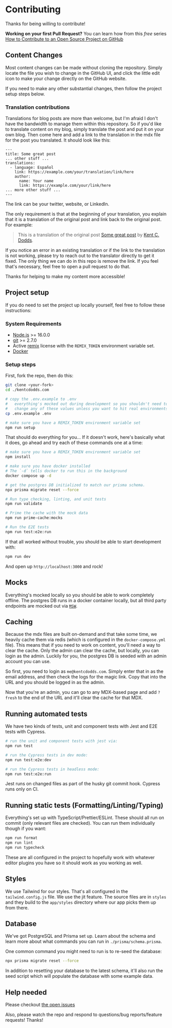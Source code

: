 # Contributing

Thanks for being willing to contribute!

**Working on your first Pull Request?** You can learn how from this _free_
series [How to Contribute to an Open Source Project on GitHub][egghead]

## Content Changes

Most content changes can be made without cloning the repository. Simply locate
the file you wish to change in the GitHub UI, and click the little edit icon to
make your change directly on the GitHub website.

If you need to make any other substantial changes, then follow the project setup
steps below.

### Translation contributions

Translations for blog posts are more than welcome, but I'm afraid I don't have
the bandwidth to manage them within this repository. So if you'd like to
translate content on my blog, simply translate the post and put it on your own
blog. Then come here and add a link to the translation in the mdx file for the
post you translated. It should look like this:

```mdx
---
title: Some great post
... other stuff ...
translations:
  - language: Español
    link: https://example.com/your/translation/link/here
    author:
      name: Your name
      link: https://example.com/your/link/here
... more other stuff ...
---
```

The link can be your twitter, website, or LinkedIn.

The only requirement is that at the beginning of your translation, you explain
that it is a translation of the original post and link back to the original
post. For example:

> This is a translation of the original post
> [Some great post](https://kentcdodds.com/blog/some-great-post) by
> [Kent C. Dodds](https://kentcdodds.com/).

If you notice an error in an existing translation or if the link to the
translation is not working, please try to reach out to the translator directly
to get it fixed. The only thing we can do in this repo is remove the link. If
you feel that's necessary, feel free to open a pull request to do that.

Thanks for helping to make my content more accessible!

## Project setup

If you do need to set the project up locally yourself, feel free to follow these
instructions:

### System Requirements

- [Node.js](https://nodejs.org/) >= 16.0.0
- [git](https://git-scm.com/) >= 2.7.0
- Active [remix](https://remix.run) license with the `REMIX_TOKEN` environment
  variable set.
- [Docker](https://www.docker.com/)

### Setup steps

First, fork the repo, then do this:

```sh
git clone <your-fork>
cd ./kentcdodds.com

# copy the .env.example to .env
#   everything's mocked out during development so you shouldn't need to
#   change any of these values unless you want to hit real environments.
cp .env.example .env

# make sure you have a REMIX_TOKEN environment variable set
npm run setup
```

That should do everything for you... If it doesn't work, here's basically what
it does, go ahead and try each of these commands one at a time:

```sh
# make sure you have a REMIX_TOKEN environment variable set
npm install

# make sure you have docker installed
# The `-d` tells docker to run this in the background
docker compose up -d

# get the postgres DB initialized to match our prisma schema.
npx prisma migrate reset --force

# Run type checking, linting, and unit tests
npm run validate

# Prime the cache with the mock data
npm run prime-cache:mocks

# Run the E2E tests
npm run test:e2e:run
```

If that all worked without trouble, you should be able to start development
with:

```sh
npm run dev
```

And open up `http://localhost:3000` and rock!

## Mocks

Everything's mocked locally so you should be able to work completely offline.
The postgres DB runs in a docker container locally, but all third party
endpoints are mocked out via [`MSW`](https://mswjs.io/).

## Caching

Because the mdx files are built on-demand and that take some time, we heavily
cache them via redis (which is configured in the `docker-compose.yml` file).
This means that if you need to work on content, you'll need a way to clear the
cache. Only the admin can clear the cache, but locally, you can login as the
admin. Luckily for you, the postgres DB is seeded with an admin account you can
use.

So first, you need to login as `me@kentcdodds.com`. Simply enter that in as the
email address, and then check the logs for the magic link. Copy that into the
URL and you should be logged in as the admin.

Now that you're an admin, you can go to any MDX-based page and add `?fresh` to
the end of the URL and it'll clear the cache for that MDX.

## Running automated tests

We have two kinds of tests, unit and component tests with Jest and E2E tests
with Cypress.

```sh
# run the unit and component tests with jest via:
npm run test

# run the Cypress tests in dev mode:
npm run test:e2e:dev

# run the Cypress tests in headless mode:
npm run test:e2e:run
```

Jest runs on changed files as part of the husky git commit hook. Cypress runs
only on CI.

## Running static tests (Formatting/Linting/Typing)

Everything's set up with TypeScript/Prettier/ESLint. These should all run on
commit (only relevant files are checked). You can run them individually though
if you want:

```sh
npm run format
npm run lint
npm run typecheck
```

These are all configured in the project to hopefully work with whatever editor
plugins you have so it should work as you working as well.

## Styles

We use Tailwind for our styles. That's all configured in the
`tailwind.config.js` file. We use the jit feature. The source files are in
`styles` and they build to the `app/styles` directory where our app picks them
up from there.

## Database

We've got PostgreSQL and Prisma set up. Learn about the schema and learn more
about what commands you can run in `./prisma/schema.prisma`.

One common command you might need to run is to re-seed the database:

```sh
npx prisma migrate reset --force
```

In addition to resetting your database to the latest schema, it'll also run the
seed script which will populate the database with some example data.

## Help needed

Please checkout [the open issues][issues]

Also, please watch the repo and respond to questions/bug reports/feature
requests! Thanks!

<!-- prettier-ignore-start -->
[egghead]: https://egghead.io/series/how-to-contribute-to-an-open-source-project-on-github
[issues]: https://github.com/kentcdodds/kentcdodds.com/issues
<!-- prettier-ignore-end -->
